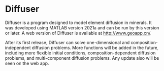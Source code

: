 # Diffuser
Diffuser is a program designed to model element diffusion in minerals. It was developed using MATLAB version 2021a and can be run by this version or later. A web version of Diffuser is available at http://www.geoapp.cn/.

After its first release, Diffuser can solve one-dimensional and composition-independent diffusion problems. More functions will be added in the future, including more flexible initial conditions, composition-dependent diffusion problems, and multi-component diffusion problems. Any update also will be seen on the web app.

